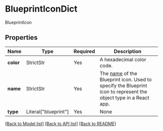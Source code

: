 # BlueprintIconDict

BlueprintIcon

## Properties
| Name | Type | Required | Description |
| ------------ | ------------- | ------------- | ------------- |
**color** | StrictStr | Yes | A hexadecimal color code. |
**name** | StrictStr | Yes | The [name](https://blueprintjs.com/docs/#icons/icons-list) of the Blueprint icon.  Used to specify the Blueprint icon to represent the object type in a React app.  |
**type** | Literal["blueprint"] | Yes | None |


[[Back to Model list]](../../../README.md#models-v1-link) [[Back to API list]](../../README.md#documentation-for-api-endpoints) [[Back to README]](../../README.md)
